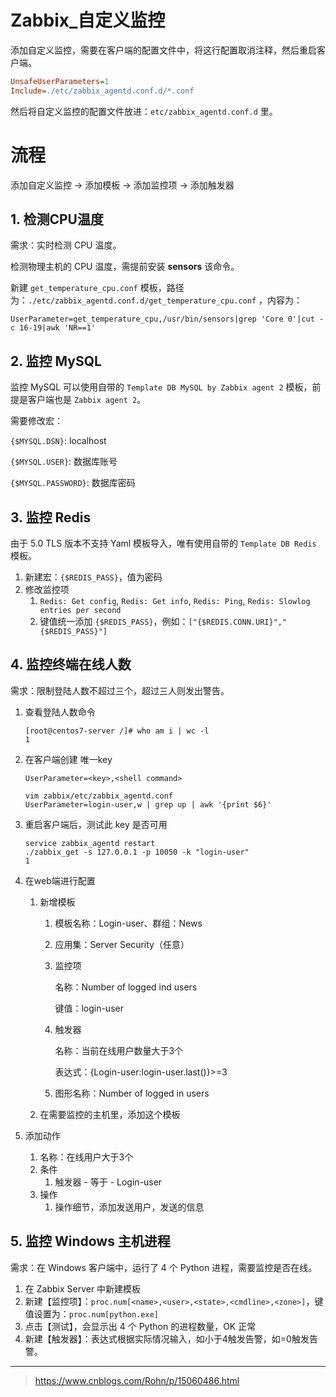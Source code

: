 # Zabbix_自定义监控

添加自定义监控，需要在客户端的配置文件中，将这行配置取消注释，然后重启客户端。

```ini
UnsafeUserParameters=1
Include=./etc/zabbix_agentd.conf.d/*.conf
```

然后将自定义监控的配置文件放进：`etc/zabbix_agentd.conf.d` 里。

# 流程

添加自定义监控 -> 添加模板 -> 添加监控项 -> 添加触发器

## 1. 检测CPU温度

需求：实时检测 CPU 温度。

检测物理主机的 CPU 温度，需提前安装 **sensors** 该命令。

新建 `get_temperature_cpu.conf` 模板，路径为：`./etc/zabbix_agentd.conf.d/get_temperature_cpu.conf` ，内容为：

```shell
UserParameter=get_temperature_cpu,/usr/bin/sensors|grep 'Core 0'|cut -c 16-19|awk 'NR==1'
```

## 2. 监控 MySQL

监控 MySQL 可以使用自带的 `Template DB MySQL by Zabbix agent 2` 模板，前提是客户端也是 `Zabbix agent 2`。

需要修改宏：

`{$MYSQL.DSN}`: localhost

`{$MYSQL.USER}`: 数据库账号

`{$MYSQL.PASSWORD}`: 数据库密码


## 3. 监控 Redis

由于 5.0 TLS 版本不支持 Yaml 模板导入，唯有使用自带的 `Template DB Redis` 模板。

1. 新建宏：`{$REDIS_PASS}`，值为密码
2. 修改监控项
   1. `Redis: Get config`, `Redis: Get info`, `Redis: Ping`, `Redis: Slowlog entries per second`
   2. 键值统一添加 `{$REDIS_PASS}`，例如：`["{$REDIS.CONN.URI}","{$REDIS_PASS}"]`

## 4. 监控终端在线人数

需求：限制登陆人数不超过三个，超过三人则发出警告。

1. 查看登陆人数命令

   ```shell
   [root@centos7-server /]# who am i | wc -l
   1
   ```

2. 在客户端创建 唯一key

   ```shell
   UserParameter=<key>,<shell command>
   
   vim zabbix/etc/zabbix_agentd.conf
   UserParameter=login-user,w | grep up | awk '{print $6}'
   ```

3. 重启客户端后，测试此 key 是否可用

   ```shell
   service zabbix_agentd restart
   ./zabbix_get -s 127.0.0.1 -p 10050 -k "login-user"
   1
   ```

4. 在web端进行配置

   1. 新增模板

      1. 模板名称：Login-user、群组：News

      2. 应用集：Server Security（任意）

      3. 监控项

         名称：Number of logged ind users

         键值：login-user

      4. 触发器

         名称：当前在线用户数量大于3个

         表达式：{Login-user:login-user.last()}>=3

      5. 图形名称：Number of logged in users

   2. 在需要监控的主机里，添加这个模板

5. 添加动作

   1. 名称：在线用户大于3个
   2. 条件
      1. 触发器 - 等于 - Login-user
   3. 操作
      1. 操作细节，添加发送用户，发送的信息

## 5. 监控 Windows 主机进程

需求：在 Windows 客户端中，运行了 4 个 Python 进程，需要监控是否在线。

1. 在 Zabbix Server 中新建模板
2. 新建【监控项】：`proc.num[<name>,<user>,<state>,<cmdline>,<zone>]`，键值设置为：`proc.num[python.exe]`
3. 点击【测试】，会显示出 4 个 Python 的进程数量，OK 正常
4. 新建【触发器】：表达式根据实际情况输入，如小于4触发告警，如=0触发告警。

---

> https://www.cnblogs.com/Rohn/p/15060486.html
